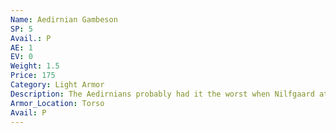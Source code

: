 ```yaml
---
Name: Aedirnian Gambeson
SP: 5
Avail.: P
AE: 1
EV: 0
Weight: 1.5
Price: 175
Category: Light Armor
Description: The Aedirnians probably had it the worst when Nilfgaard attacked. Lost their king—not even sure whether they had a new king be- fore a wave of black and gold hit ‘em. The Aedirnian gambeson’s evidence of that. Just a gambeson with scraps of leather and hardened hide stitched on here and there.
Armor_Location: Torso
Avail: P
---
```

